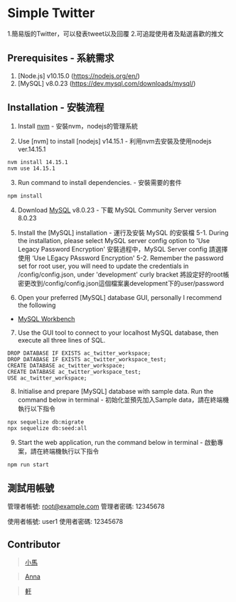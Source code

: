 # Simple Twitter

1.簡易版的Twitter，可以發表tweet以及回覆
2.可追蹤使用者及點選喜歡的推文

## Prerequisites - 系統需求

1. [Node.js] v10.15.0 (https://nodejs.org/en/)
2. [MySQL] v8.0.23 (https://dev.mysql.com/downloads/mysql/)

## Installation - 安裝流程

1. Install [nvm](https://github.com/nvm-sh/nvm) - 安裝nvm，nodejs的管理系統

2. Use [nvm] to install [nodejs] v14.15.1 - 利用nvm去安裝及使用nodejs ver.14.15.1
```
nvm install 14.15.1
nvm use 14.15.1
```

3. Run command to install dependencies. - 安裝需要的套件
```
npm install
```

4. Download [MySQL](https://dev.mysql.com/downloads/mysql/) v8.0.23 - 下載 MySQL Community Server version 8.0.23

5. Install the [MySQL] installation - 運行及安裝 MySQL 的安裝檔
  5-1.  During the installation, please select MySQL server config option to 'Use Legacy Password Encryption'
        安裝過程中，MySQL Server config 請選擇使用 ‘Use LEgacy PAssword Encryption'
  5-2.  Remember the password set for root user, you will need to update the credentials in /config/config.json, under 'development' curly bracket
        將設定好的root帳密更改到/config/config.json這個檔案裏development下的user/password

6. Open your preferred [MySQL] database GUI, personally I recommend the following
  - [MySQL Workbench](https://dev.mysql.com/downloads/workbench/)

7. Use the GUI tool to connect to your localhost MySQL database, then execute all three lines of SQL.
```
DROP DATABASE IF EXISTS ac_twitter_workspace;
DROP DATABASE IF EXISTS ac_twitter_workspace_test;
CREATE DATABASE ac_twitter_workspace;
CREATE DATABASE ac_twitter_workspace_test;
USE ac_twitter_workspace;
```

8. Initialise and prepare [MySQL] database with sample data. Run the command below in terminal - 初始化並預先加入Sample data，請在終端機執行以下指令
```
npx sequelize db:migrate
npx sequelize db:seed:all
```

9. Start the web application, run the command below in terminal - 啟動專案，請在終端機執行以下指令
```
npm run start
```
## 測試用帳號
管理者帳號: root@example.com
管理者密碼: 12345678

使用者帳號: user1
使用者密碼: 12345678

## Contributor

> [小馬](https://github.com/chia0416)

> [Anna](https://github.com/CHIA-AN-YANG)

> [軒](https://github.com/Xuan1106)